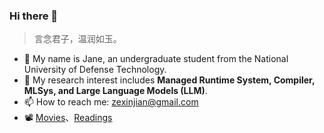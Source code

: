 ### Hi there 👋

> 言念君子，温润如玉。

- 🔭 My name is Jane, an undergraduate student from the National University of Defense Technology.
- 👀 My research interest includes **Managed Runtime System, Compiler, MLSys, and Large Language Models (LLM)**.
- 📫 How to reach me: <a href="">zexinjian@gmail.com</a>
- 📽️ [Movies](https://shadowed-arthropod-441.notion.site/160f475b015c803daf06ccaa6bf65e20)、[Readings](https://shadowed-arthropod-441.notion.site/167f475b015c8093a841c1767fc24fe8)